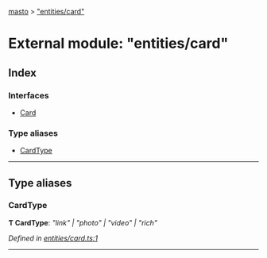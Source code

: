 [masto](../README.md) > ["entities/card"](../modules/_entities_card_.md)

# External module: "entities/card"

## Index

### Interfaces

* [Card](../interfaces/_entities_card_.card.md)

### Type aliases

* [CardType](_entities_card_.md#cardtype)

---

## Type aliases

<a id="cardtype"></a>

###  CardType

**Ƭ CardType**: *"link" \| "photo" \| "video" \| "rich"*

*Defined in [entities/card.ts:1](https://github.com/neet/masto.js/blob/390e749/src/entities/card.ts#L1)*

___

